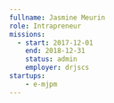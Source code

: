 ```yaml
---
fullname: Jasmine Meurin
role: Intrapreneur
missions:
  - start: 2017-12-01
    end: 2018-12-31
    status: admin
    employer: drjscs
startups:
    - e-mjpm
---
```

